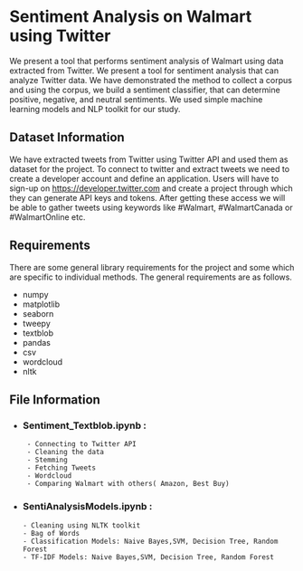 # Sentiment Analysis on Walmart using Twitter

We present a tool that performs sentiment analysis of Walmart using data extracted from Twitter. We present a tool for sentiment analysis that can analyze Twitter data. We have demonstrated the method to collect a corpus and using the corpus, we build a sentiment classifier, that can determine positive, negative, and neutral sentiments. We used simple machine learning models and NLP toolkit for our study.

## Dataset Information

We have extracted tweets from Twitter using Twitter API and used them as dataset for the project. To connect to twitter and extract tweets we need to create a developer account and define an application. Users will have to sign-up on https://developer.twitter.com and create a project through which they can generate API keys and tokens. After getting these access we will be able to gather tweets using keywords like #Walmart, #WalmartCanada or #WalmartOnline etc. 


## Requirements

There are some general library requirements for the project and some which are specific to individual methods. The general requirements are as follows.

- numpy
- matplotlib
- seaborn
- tweepy
- textblob
- pandas
- csv
- wordcloud
- nltk


## File Information

- ### Sentiment_Textblob.ipynb :
       - Connecting to Twitter API
       - Cleaning the data
       - Stemming
       - Fetching Tweets
       - Wordcloud
       - Comparing Walmart with others( Amazon, Best Buy)

- ### SentiAnalysisModels.ipynb :
      - Cleaning using NLTK toolkit
      - Bag of Words
      - Classification Models: Naive Bayes,SVM, Decision Tree, Random Forest
      - TF-IDF Models: Naive Bayes,SVM, Decision Tree, Random Forest
